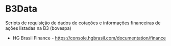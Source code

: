 # B3Data
Scripts de requisição de dados de cotações e informações financeiras de ações listadas na B3 (bovespa)

* HG Brasil Finance - https://console.hgbrasil.com/documentation/finance
